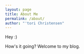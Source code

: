 ```yaml
---
layout: page
title: About Me
permalink: /about/
author: "'tori Christensen"
---
```


Hey :)

How's it going? Welcome to my blog.
